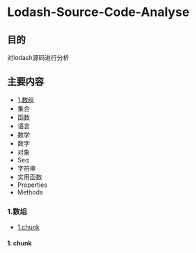 # Lodash-Source-Code-Analyse

## 目的

对lodash源码进行分析

## 主要内容
- [1.数组](#1-数组)
- 集合
- 函数
- 语言
- 数学
- 数字
- 对象
- Seq
- 字符串
- 实用函数
- Properties
- Methods
### 1.数组
- [1.chunk](#1-chunk)

#### 1. chunk
